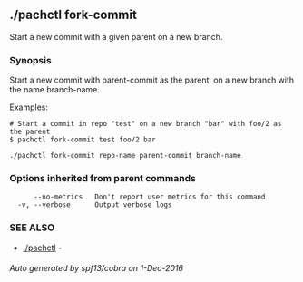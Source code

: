 ## ./pachctl fork-commit

Start a new commit with a given parent on a new branch.

### Synopsis


Start a new commit with parent-commit as the parent, on a new branch with the name branch-name.

Examples:

    # Start a commit in repo "test" on a new branch "bar" with foo/2 as the parent
	$ pachctl fork-commit test foo/2 bar


```
./pachctl fork-commit repo-name parent-commit branch-name
```

### Options inherited from parent commands

```
      --no-metrics   Don't report user metrics for this command
  -v, --verbose      Output verbose logs
```

### SEE ALSO
* [./pachctl](./pachctl.md)	 - 

###### Auto generated by spf13/cobra on 1-Dec-2016

